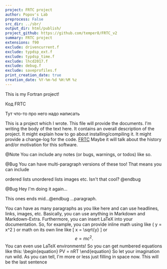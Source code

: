 ```yaml
---
project: FRTС project
author: Popov's Lab
preprocess: False
src_dir: ../sbr/
output_dir: html/publish/
project_github: https://github.com/temper8/FRTC_v2
summary: FRTС project
extensions: f90
exclude: drivencurrent.f
exclude: typdsp_ext.f
exclude: typdsp_time.f
exclude: lhcd2017.f
exclude: debug.f
exclude: saveprofiles.f
print_creation_date: true
creation_date: %Y-%m-%d %H:%M %z
---
```


This is my Fortran project!

Код FRTC

Тут что-то про него надо написать

This is a project which I wrote. This file will provide the documents. I'm writing the body of the text here. It contains an overall description of the project. It might explain how to go about installing/compiling it. It might provide a change-log for the code. 
[FRTC](https://github.com/temper8/FRTC_v2) Maybe it will talk about the history and/or motivation for this software.

@Note You can include any notes (or bugs, warnings, or todos) like so.

@Bug You can have multi-paragraph versions of these too! That means you can include

ordered lists
unordered lists
images
etc.
Isn't that cool? @endbug

@Bug Hey I'm doing it again...

This ones ends mid...@endbug ...paragraph.

You can have as many paragraphs as you like here and can use headlines, links, images, etc. Basically, you can use anything in Markdown and Markdown-Extra. Furthermore, you can insert LaTeX into your documentation. So, for example, you can provide inline math using like \( y = x^2 \) or math on its own line like \[ x = \sqrt{y} \] or $$ e = mc^2. $$ You can even use LaTeX environments! So you can get numbered equations like this: \begin{equation} PV = nRT \end{equation} So let your imagination run wild. As you can tell, I'm more or less just filling in space now. This will be the last sentence